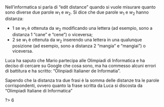 Nell’informatica si parla di “edit distance” quando si vuole misurare quanto sono diverse due parole $w_1$ e $w_2$.
Si dice che due parole $w_1$ e $w_2$ hanno distanza:

- 1 se $w_1$ è ottenuta da $w_2$ modificando una lettera (ad esempio, sono a distanza 1 “cane” e “cene”) o viceversa;
- 2 se $w_1$ è ottenuta da $w_2$ inserendo una lettera in una qualunque posizione (ad esempio, sono a distanza 2 “mangia” e “mangiai”) o viceversa.

Luca ha saputo che Mario partecipa alle Olimpiadi di Informatica e ha deciso di cercare su Google che cosa
sono, ma ha commesso alcuni errori di battitura e ha scritto: “Olinpiadi Italianer de Informatia”.

Sapendo che la distanza tra due frasi è la somma delle distanze tra le parole corrispondenti,
ovvero quanto la frase scritta da Luca si discosta da “Olimpiadi Italiane di Informatica”

?> 6
